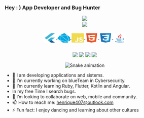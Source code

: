### Hey : ) App Developer and Bug Hunter

<div align = "center">

<div>
  <a href="https://github.com/rikosoo">
  <img height="180em" src="https://github-readme-stats.vercel.app/api?username=rikosoo&show_icons=true&theme=dracula&include_all_commits=true&count_private=true"/>
    <br>
  <img height="180em" src="https://github-readme-stats.vercel.app/api/top-langs/?username=rikosoo&layout=compact&langs_count=7&theme=dracula"/>
</div>
  <div style="display: inline_block"><br>
   <img align="center" alt="Henrique-flutter" height="30" width="40" src="https://raw.githubusercontent.com/devicons/devicon/master/icons/flutter/flutter-original.svg">
   <img align="center" alt="Henrique-dart" height="30" width="40" src="https://raw.githubusercontent.com/devicons/devicon/master/icons/dart/dart-plain.svg">
  <img align="center" alt="Henrique-Js" height="30" width="40" src="https://raw.githubusercontent.com/devicons/devicon/master/icons/javascript/javascript-plain.svg">
  <img align="center" alt="Henrique-HTML" height="30" width="40" src="https://raw.githubusercontent.com/devicons/devicon/master/icons/html5/html5-original.svg">
  <img align="center" alt="Henrique-CSS" height="30" width="40" src="https://raw.githubusercontent.com/devicons/devicon/master/icons/css3/css3-original.svg">
  <img align="center" alt="Henrique-Java" height="30" width="40" src="https://raw.githubusercontent.com/devicons/devicon/master/icons/java/java-original.svg">
  
</div>
  
  ##

  <div> 
  
  <a href="https://www.instagram.com/hoffs_flutter/" target="_blank"><img src="https://img.shields.io/badge/-Instagram-%23E4405F?style=for-the-badge&logo=instagram&logoColor=white" target="_blank"></a>
 	<a href="https://www.twitch.tv/henriquehof" target="_blank"><img src="https://img.shields.io/badge/Twitch-9146FF?style=for-the-badge&logo=twitch&logoColor=white" target="_blank"></a>
   <a href = "mailto:henrique407@outlook.com"><img src="https://img.shields.io/badge/-Gmail-%23333?style=for-the-badge&logo=gmail&logoColor=white" target="_blank"></a>
  <a href="https://www.linkedin.com/in/henrique-hoffmann-110a7b104/" target="_blank"><img src="https://img.shields.io/badge/-LinkedIn-%230077B5?style=for-the-badge&logo=linkedin&logoColor=white" target="_blank"></a> 
 
  ![Snake animation](https://github.com/rikosoo/rikosoo/blob/output/github-contribution-grid-snake.svg)
 
</div>


</div>


- 🔭 I am developing applications and sistems.
- 🔭 I’m currently working on blueTeam in Cybersecurity.
- 🌱 I’m currently learning Ruby, Flutter, Kotlin and Angular.
-  In my free Time I search bugs.
- 👯 I’m looking to collaborate on web, mobile and community.
- 📫 How to reach me: henrique407@outlook.com
- ⚡ Fun fact: I enjoy dancing and learning about other cultures


